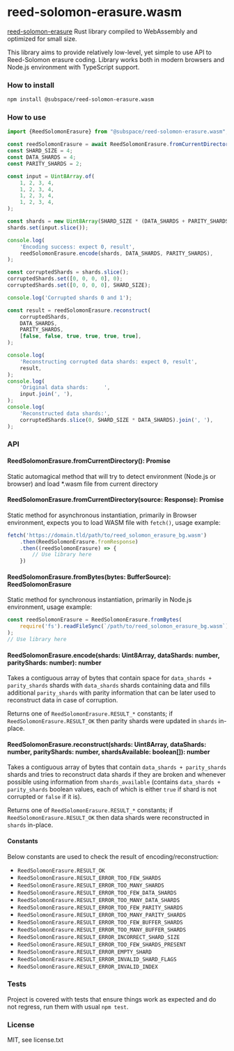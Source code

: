 # reed-solomon-erasure.wasm
[reed-solomon-erasure](https://github.com/darrenldl/reed-solomon-erasure) Rust library compiled to WebAssembly and optimized for small size.

This library aims to provide relatively low-level, yet simple to use API to Reed-Solomon erasure coding.
Library works both in modern browsers and Node.js environment with TypeScript support.

### How to install
```bash
npm install @subspace/reed-solomon-erasure.wasm
```

### How to use
```typescript
import {ReedSolomonErasure} from "@subspace/reed-solomon-erasure.wasm";

const reedSolomonErasure = await ReedSolomonErasure.fromCurrentDirectory();
const SHARD_SIZE = 4;
const DATA_SHARDS = 4;
const PARITY_SHARDS = 2;

const input = Uint8Array.of(
    1, 2, 3, 4,
    1, 2, 3, 4,
    1, 2, 3, 4,
    1, 2, 3, 4,
);

const shards = new Uint8Array(SHARD_SIZE * (DATA_SHARDS + PARITY_SHARDS));
shards.set(input.slice());

console.log(
    'Encoding success: expect 0, result',
    reedSolomonErasure.encode(shards, DATA_SHARDS, PARITY_SHARDS),
);

const corruptedShards = shards.slice();
corruptedShards.set([0, 0, 0, 0], 0);
corruptedShards.set([0, 0, 0, 0], SHARD_SIZE);

console.log('Corrupted shards 0 and 1');

const result = reedSolomonErasure.reconstruct(
    corruptedShards,
    DATA_SHARDS,
    PARITY_SHARDS,
    [false, false, true, true, true, true],
);

console.log(
    'Reconstructing corrupted data shards: expect 0, result',
    result,
);
console.log(
    'Original data shards:     ',
    input.join(', '),
);
console.log(
    'Reconstructed data shards:',
    corruptedShards.slice(0, SHARD_SIZE * DATA_SHARDS).join(', '),
);
```

### API

#### ReedSolomonErasure.fromCurrentDirectory(): Promise<ReedSolomonErasure>
Static automagical method that will try to detect environment (Node.js or browser) and load *.wasm file from current directory

#### ReedSolomonErasure.fromCurrentDirectory(source: Response): Promise<ReedSolomonErasure>
Static method for asynchronous instantiation, primarily in Browser environment, expects you to load WASM file with `fetch()`, usage example:
```javascript
fetch('https://domain.tld/path/to/reed_solomon_erasure_bg.wasm')
    .then(ReedSolomonErasure.fromResponse)
    .then((reedSolomonErasure) => {
        // Use library here
    })
```

#### ReedSolomonErasure.fromBytes(bytes: BufferSource): ReedSolomonErasure
Static method for synchronous instantiation, primarily in Node.js environment, usage example:
```javascript
const reedSolomonErasure = ReedSolomonErasure.fromBytes(
    require('fs').readFileSync(`/path/to/reed_solomon_erasure_bg.wasm`)
);
// Use library here
```

#### ReedSolomonErasure.encode(shards: Uint8Array, dataShards: number, parityShards: number): number
Takes a contiguous array of bytes that contain space for `data_shards + parity_shards` shards with `data_shards` shards containing data and fills additional `parity_shards` with parity information that can be later used to reconstruct data in case of corruption.

Returns one of `ReedSolomonErasure.RESULT_*` constants; if `ReedSolomonErasure.RESULT_OK` then parity shards were updated in `shards` in-place.

#### ReedSolomonErasure.reconstruct(shards: Uint8Array, dataShards: number, parityShards: number, shardsAvailable: boolean[]): number
Takes a contiguous array of bytes that contain `data_shards + parity_shards` shards and tries to reconstruct data shards if they are broken and whenever possible using information from `shards_available` (contains `data_shards + parity_shards` boolean values, each of which is either `true` if shard is not corrupted or `false` if it is).

Returns one of `ReedSolomonErasure.RESULT_*` constants; if `ReedSolomonErasure.RESULT_OK` then data shards were reconstructed in `shards` in-place.

#### Constants
Below constants are used to check the result of encoding/reconstruction:
* `ReedSolomonErasure.RESULT_OK`
* `ReedSolomonErasure.RESULT_ERROR_TOO_FEW_SHARDS`
* `ReedSolomonErasure.RESULT_ERROR_TOO_MANY_SHARDS`
* `ReedSolomonErasure.RESULT_ERROR_TOO_FEW_DATA_SHARDS`
* `ReedSolomonErasure.RESULT_ERROR_TOO_MANY_DATA_SHARDS`
* `ReedSolomonErasure.RESULT_ERROR_TOO_FEW_PARITY_SHARDS`
* `ReedSolomonErasure.RESULT_ERROR_TOO_MANY_PARITY_SHARDS`
* `ReedSolomonErasure.RESULT_ERROR_TOO_FEW_BUFFER_SHARDS`
* `ReedSolomonErasure.RESULT_ERROR_TOO_MANY_BUFFER_SHARDS`
* `ReedSolomonErasure.RESULT_ERROR_INCORRECT_SHARD_SIZE`
* `ReedSolomonErasure.RESULT_ERROR_TOO_FEW_SHARDS_PRESENT`
* `ReedSolomonErasure.RESULT_ERROR_EMPTY_SHARD`
* `ReedSolomonErasure.RESULT_ERROR_INVALID_SHARD_FLAGS`
* `ReedSolomonErasure.RESULT_ERROR_INVALID_INDEX`

### Tests
Project is covered with tests that ensure things work as expected and do not regress, run them with usual `npm test`.

### License
MIT, see license.txt
